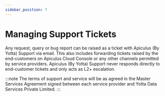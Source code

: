 ```yaml
---
sidebar_position: 7
---
```

# Managing Support Tickets

Any request, query or bug report can be raised as a ticket with Apiculus (By Yotta) Support via email. This also includes forwarding tickets raised by the end-customers on Apiculus Cloud Console or any other channels permitted by service providers. Apiculus (By Yotta) Support never responds directly to end-customer tickets and only acts as L2+ escalation.

:::note
The terms of support and service will be as agreed in the Master Services Agreement signed between each service provider and Yotta Data Services Private Limited.
:::




